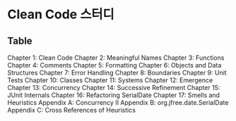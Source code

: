 # Clean Code 스터디
## Table
Chapter 1: Clean Code
Chapter 2: Meaningful Names
Chapter 3: Functions
Chapter 4: Comments
Chapter 5: Formatting
Chapter 6: Objects and Data Structures
Chapter 7: Error Handling
Chapter 8: Boundaries
Chapter 9: Unit Tests
Chapter 10: Classes
Chapter 11: Systems
Chapter 12: Emergence
Chapter 13: Concurrency
Chapter 14: Successive Refinement
Chapter 15: JUnit Internals
Chapter 16: Refactoring SerialDate
Chapter 17: Smells and Heuristics
Appendix A: Concurrency II
Appendix B: org.jfree.date.SerialDate
Appendix C: Cross References of Heuristics
